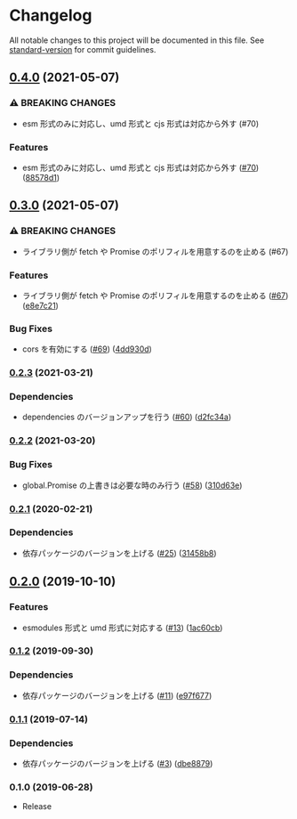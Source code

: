 # Changelog

All notable changes to this project will be documented in this file. See [standard-version](https://github.com/conventional-changelog/standard-version) for commit guidelines.

## [0.4.0](https://github.com/numb86/ken-all/compare/v0.3.0...v0.4.0) (2021-05-07)


### ⚠ BREAKING CHANGES

* esm 形式のみに対応し、umd 形式と cjs 形式は対応から外す (#70)

### Features

* esm 形式のみに対応し、umd 形式と cjs 形式は対応から外す ([#70](https://github.com/numb86/ken-all/issues/70)) ([88578d1](https://github.com/numb86/ken-all/commit/88578d1c3413c2a537b2dff6d805680f995bce71))

## [0.3.0](https://github.com/numb86/ken-all/compare/v0.2.3...v0.3.0) (2021-05-07)


### ⚠ BREAKING CHANGES

* ライブラリ側が fetch や Promise のポリフィルを用意するのを止める (#67)

### Features

* ライブラリ側が fetch や Promise のポリフィルを用意するのを止める ([#67](https://github.com/numb86/ken-all/issues/67)) ([e8e7c21](https://github.com/numb86/ken-all/commit/e8e7c2122a2774b04de8b5afa74fc1cc5c03b2a9))


### Bug Fixes

* cors を有効にする ([#69](https://github.com/numb86/ken-all/issues/69)) ([4dd930d](https://github.com/numb86/ken-all/commit/4dd930dbbdad224771e7376600ffc932d4c38f45))

### [0.2.3](https://github.com/numb86/ken-all/compare/v0.2.2...v0.2.3) (2021-03-21)


### Dependencies

* dependencies のバージョンアップを行う ([#60](https://github.com/numb86/ken-all/issues/60)) ([d2fc34a](https://github.com/numb86/ken-all/commit/d2fc34ac911adfa35b82be67bff00ae2d9cdb40b))

### [0.2.2](https://github.com/numb86/ken-all/compare/v0.2.1...v0.2.2) (2021-03-20)


### Bug Fixes

* global.Promise の上書きは必要な時のみ行う ([#58](https://github.com/numb86/ken-all/issues/58)) ([310d63e](https://github.com/numb86/ken-all/commit/310d63e6507e1deff3b7bb0d9f5d005050f54c8c))

### [0.2.1](https://github.com/numb86/ken-all/compare/v0.2.0...v0.2.1) (2020-02-21)


### Dependencies

* 依存パッケージのバージョンを上げる ([#25](https://github.com/numb86/ken-all/issues/25)) ([31458b8](https://github.com/numb86/ken-all/commit/31458b825a1a41bb1dd1f7e76f6df29fe151dd3a))

## [0.2.0](https://github.com/numb86/ken-all/compare/v0.1.2...v0.2.0) (2019-10-10)


### Features

* esmodules 形式と umd 形式に対応する ([#13](https://github.com/numb86/ken-all/issues/13)) ([1ac60cb](https://github.com/numb86/ken-all/commit/1ac60cb))



### [0.1.2](https://github.com/numb86/ken-all/compare/v0.1.1...v0.1.2) (2019-09-30)


### Dependencies

* 依存パッケージのバージョンを上げる ([#11](https://github.com/numb86/ken-all/issues/11)) ([e97f677](https://github.com/numb86/ken-all/commit/e97f677))



### [0.1.1](https://github.com/numb86/ken-all/compare/v0.1.0...v0.1.1) (2019-07-14)


### Dependencies

* 依存パッケージのバージョンを上げる ([#3](https://github.com/numb86/ken-all/issues/3)) ([dbe8879](https://github.com/numb86/ken-all/commit/dbe8879))



### 0.1.0 (2019-06-28)

* Release
